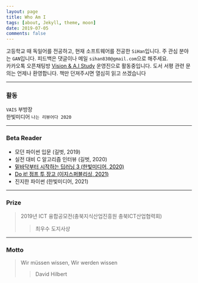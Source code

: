 ```yaml
---
layout: page
title: Who Am I
tags: [about, Jekyll, theme, moon]
date: 2019-07-05
comments: false
---
```


고등학교 때 독일어를 전공하고, 현재 소프트웨어를 전공한 `SiHan`입니다. 주 관심 분야는 `GAN`입니다. 피드백은 댓글이나 메일 `sihan830@gmail.com`으로 해주세요.  
카카오톡 오픈채팅방 [Vision & A.I Study](https://v-ais.github.io/) 운영진으로 활동중입니다. 도서 서평 관련 문의는 언제나 환영합니다. 책만 던져주시면 열심히 읽고 쓰겠습니다

---

### 활동

`VAIS` 부방장  
한빛미디어 `나는 리뷰어다 2020`

---

### Beta Reader

-   모던 파이썬 입문 (길벗, 2019)
-   실전 대비 C 알고리즘 인터뷰 (길벗, 2020)
-   <a href='https://sihan-son.github.io/Deep-Learning-from-Scratch-3'><font color='black'>밑바닥부터 시작하는 딥러닝 3 (한빛미디어, 2020)</font></a>
-   <a href='https://sihan-son.github.io/do-it-django'><font color='black'>Do it! 점프 투 장고 (이지스퍼블리싱, 2021) </font></a>
-   진지한 파이썬 (한빛미디어, 2021)

---

### Prize

> 2019년 ICT 융합공모전(충북지식산업진흥원 충북ICT산업협력회)
>
> > 최우수 도지사상

---

### Motto

> Wir müssen wissen, Wir werden wissen
>
> > David Hilbert
